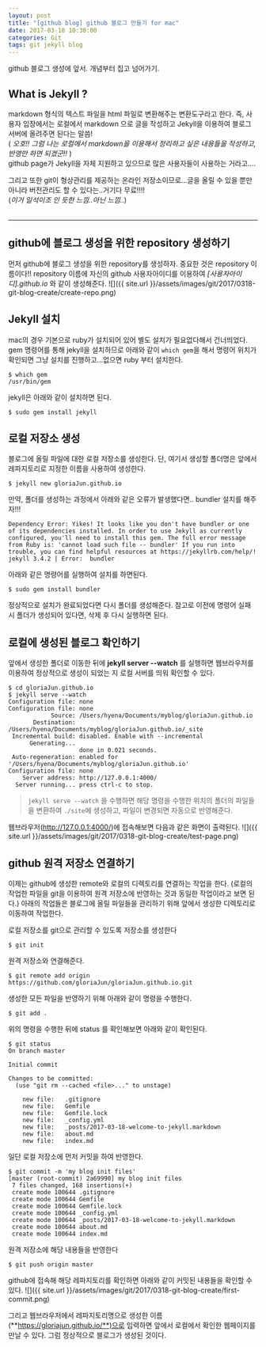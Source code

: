 ```yaml
---
layout: post
title: "[github blog] github 블로그 만들기 for mac"
date: 2017-03-18 10:30:00
categories: Git
tags: git jekyll blog
---
```


github 블로그 생성에 앞서. 개념부터 집고 넘어가기.

## What is Jekyll ?
markdown 형식의 텍스트 파일을 html 파일로 변환해주는 변환도구라고 한다.
즉, 사용자 입장에서는 로컬에서 markdown 으로 글을 작성하고 Jekyll을 이용하여 블로그 서버에 올려주면 된다는 말씀!<br/>
( *오호!! 그럼 나는 로컬에서 markdown을 이용해서 정리하고 싶은 내용들을 작성하고, 반영만 하면 되겠군!!* )<br/>
github page가 Jekyll을 자체 지원하고 있으므로 많은 사용자들이 사용하는 거라고....

그리고 또한 git이 형상관리를 제공하는 온라인 저장소이므로...글을 올릴 수 있을 뿐만 아니라 버전관리도 할 수 있다는..거기다 무료!!!!<br/>
(*이거 일석이조 인 듯한 느낌..아닌 느낌..*)
<br/><br/>

---

## github에 블로그 생성을 위한 repository 생성하기
먼저 github에 블로그 생성을 위한 repository를 생성하자.
중요한 것은 repository 이름이다!!
repository 이름에 자신의 github 사용자아이디를 이용하여 *[사용자아이디].github.io* 와 같이 생성해준다.
![]({{ site.url }}/assets/images/git/2017/0318-git-blog-create/create-repo.png)



## Jekyll 설치
mac의 경우 기본으로 ruby가 설치되어 있어 별도 설치가 필요없다해서 건너띄었다.
gem 명령어를 통해 jekyll을 설치하므로 아래와 같이 `which gem`을 해서 명령어 위치가 확인되면 그냥 설치를 진행하고...없으면 ruby 부터 설치한다.
```shell
$ which gem
/usr/bin/gem
```
jekyll은 아래와 같이 설치하면 된다.
```shell
$ sudo gem install jekyll
```

## 로컬 저장소 생성
블로그에 올릴 파일에 대한 로컬 저장소를 생성한다.
단, 여기서 생성할 폴더명은 앞에서 레파지토리로 지정한 이름을 사용하여 생성한다.
```shell
$ jekyll new gloriaJun.github.io
```

만약, 폴더를 생성하는 과정에서 아래와 같은 오류가 발생했다면..
bundler 설치를 해주자!!!
```
Dependency Error: Yikes! It looks like you don't have bundler or one of its dependencies installed. In order to use Jekyll as currently configured, you'll need to install this gem. The full error message from Ruby is: 'cannot load such file -- bundler' If you run into trouble, you can find helpful resources at https://jekyllrb.com/help/!
jekyll 3.4.2 | Error:  bundler
```
아래와 같은 명령어를 실행하여 설치를 하면된다.
```shell
$ sudo gem install bundler
```
정상적으로 설치가 완료되었다면 다시 폴더를 생성해준다.
참고로 이전에 명령어 실패 시 폴더가 생성되어 있다면, 삭제 후 다시 실행하면 된다.

## 로컬에 생성된 블로그 확인하기
앞에서 생성한 폴더로 이동한 뒤에 **jekyll server --watch** 를 실행하면 웹브라우저를 이용하여 정상적으로 생성이 되었는 지 로컬 서버를 띄워 확인할 수 있다.
```shell
$ cd gloriaJun.github.io
$ jekyll serve --watch
Configuration file: none
Configuration file: none
            Source: /Users/hyena/Documents/myblog/gloriaJun.github.io
       Destination: /Users/hyena/Documents/myblog/gloriaJun.github.io/_site
 Incremental build: disabled. Enable with --incremental
      Generating...
                    done in 0.021 seconds.
 Auto-regeneration: enabled for '/Users/hyena/Documents/myblog/gloriaJun.github.io'
Configuration file: none
    Server address: http://127.0.0.1:4000/
  Server running... press ctrl-c to stop.
```
>`jekyll serve --watch` 을 수행하면 해당 명령을 수행한 위치의 폴더의 파일들을 변환하여 `./site`에 생성하고, 파일이 변경되면 자동으로 반영해준다.

웹브라우저(http://127.0.0.1:4000/)에 접속해보면 다음과 같은 화면이 출력된다.
![]({{ site.url }}/assets/images/git/2017/0318-git-blog-create/test-page.png)


## github 원격 저장소 연결하기
이제는 github에 생성한 remote와 로컬의 디렉토리를 연결하는 작업을 한다. (로컬의 작업한 파일을 git을 이용하여 원격 저장소에 반영하는 것과 동일한 작업이라고 보면 된다.)
아래의 작업들은 블로그에 올릴 파일들을 관리하기 위해 앞에서 생성한 디렉토리로 이동하여 작업한다.

로컬 저장소를 git으로 관리할 수 있도록 저장소를 생성한다
```shell
$ git init
```

원격 저장소와 연결해준다.
```shell
$ git remote add origin https://github.com/gloriaJun/gloriaJun.github.io.git
```
생성한 모든 파일을 반영하기 위해 아래와 같이 명령을 수행한다.
```shell
$ git add .
```
위의 명령을 수행한 뒤에 status 를 확인해보면 아래와 같이 확인된다.
```shell
$ git status
On branch master

Initial commit

Changes to be committed:
  (use "git rm --cached <file>..." to unstage)

	new file:   .gitignore
	new file:   Gemfile
	new file:   Gemfile.lock
	new file:   _config.yml
	new file:   _posts/2017-03-18-welcome-to-jekyll.markdown
	new file:   about.md
	new file:   index.md
```
일단 로컬 저장소에 먼저 커밋을 하여 반영한다.
```shell
$ git commit -m 'my blog init files'
[master (root-commit) 2a69990] my blog init files
 7 files changed, 168 insertions(+)
 create mode 100644 .gitignore
 create mode 100644 Gemfile
 create mode 100644 Gemfile.lock
 create mode 100644 _config.yml
 create mode 100644 _posts/2017-03-18-welcome-to-jekyll.markdown
 create mode 100644 about.md
 create mode 100644 index.md
```
원격 저장소에 해당 내용들을 반영한다
```shell
$ git push origin master
```
github에 접속해 해당 레파지토리를 확인하면 아래와 같이 커밋된 내용들을 확인할 수 있다.
![]({{ site.url }}/assets/images/git/2017/0318-git-blog-create/first-commit.png)

그리고 웹브라우저에서 레파지토리명으로 생성한 이름(**https://gloriajun.github.io/**)으로 입력하면 앞에서 로컬에서 확인한 웹페이지를 만날 수 있다.
그럼 정상적으로 블로그가 생성된 것이다.
